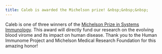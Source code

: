 ```yaml
---
title: Caleb is awarded the Michelson prize! &nbsp;&nbsp;&nbsp;
---
```


Caleb is one of three winners of the [Michelson Prize in Systems Immunology](https://www.humanimmunomeproject.org/news/human-immunome-project-and-michelson-medical-research-foundation-award-150000-grants-to-three-early-career-scientists-advancing-immunology-and-vaccines/).
This award will directly fund our research on the evolving blood virome and its impact on human disease. 
Thank you to the Human Immunome Project and Michelson Medical Research Foundation for this amazing honor!